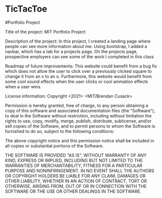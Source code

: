 # TicTacToe

#Portfolio Project

Title of the project: MIT Portfolio Project

Description of the project: In this project, I created a landing page where people can see more information about me. Using bootstrap, I added a navbar, which has a tab for a projects page. On the projects page, prospective employers can see some of the work I completed in this class

Roadmap of future improvements: This website could benefit from a bug fix which does not allow the user to click over a previously clicked square to change it from an x to an o.  Furthermore, this website would benefit from some cool sound effects when the user clicks or cool animation effects when a user wins. 

License information: Copyright <2021> <MIT/Brendan Cusack>

Permission is hereby granted, free of charge, to any person obtaining a copy of this software and associated documentation files (the "Software"), to deal in the Software without restriction, including without limitation the rights to use, copy, modify, merge, publish, distribute, sublicense, and/or sell copies of the Software, and to permit persons to whom the Software is furnished to do so, subject to the following conditions:

The above copyright notice and this permission notice shall be included in all copies or substantial portions of the Software.

THE SOFTWARE IS PROVIDED "AS IS", WITHOUT WARRANTY OF ANY KIND, EXPRESS OR IMPLIED, INCLUDING BUT NOT LIMITED TO THE WARRANTIES OF MERCHANTABILITY, FITNESS FOR A PARTICULAR PURPOSE AND NONINFRINGEMENT. IN NO EVENT SHALL THE AUTHORS OR COPYRIGHT HOLDERS BE LIABLE FOR ANY CLAIM, DAMAGES OR OTHER LIABILITY, WHETHER IN AN ACTION OF CONTRACT, TORT OR OTHERWISE, ARISING FROM, OUT OF OR IN CONNECTION WITH THE SOFTWARE OR THE USE OR OTHER DEALINGS IN THE SOFTWARE.
